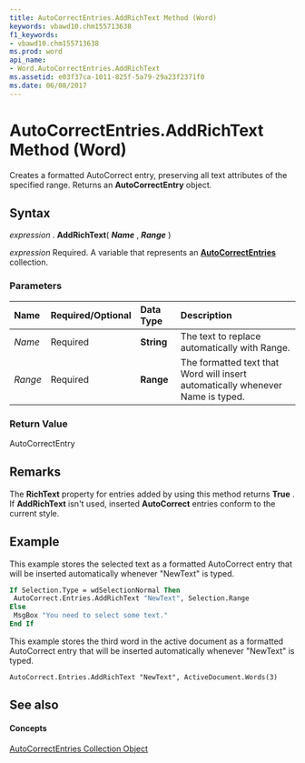 ```yaml
---
title: AutoCorrectEntries.AddRichText Method (Word)
keywords: vbawd10.chm155713638
f1_keywords:
- vbawd10.chm155713638
ms.prod: word
api_name:
- Word.AutoCorrectEntries.AddRichText
ms.assetid: e03f37ca-1011-825f-5a79-29a23f2371f0
ms.date: 06/08/2017
---
```



# AutoCorrectEntries.AddRichText Method (Word)

Creates a formatted AutoCorrect entry, preserving all text attributes of the specified range. Returns an  **AutoCorrectEntry** object.


## Syntax

 _expression_ . **AddRichText**( **_Name_** , **_Range_** )

 _expression_ Required. A variable that represents an **[AutoCorrectEntries](autocorrectentries-object-word.md)** collection.


### Parameters



|**Name**|**Required/Optional**|**Data Type**|**Description**|
|:-----|:-----|:-----|:-----|
| _Name_|Required| **String**|The text to replace automatically with Range.|
| _Range_|Required| **Range**|The formatted text that Word will insert automatically whenever Name is typed.|

### Return Value

AutoCorrectEntry


## Remarks

The  **RichText** property for entries added by using this method returns **True** . If **AddRichText** isn't used, inserted **AutoCorrect** entries conform to the current style.


## Example

This example stores the selected text as a formatted AutoCorrect entry that will be inserted automatically whenever "NewText" is typed.


```vb
If Selection.Type = wdSelectionNormal Then 
 AutoCorrect.Entries.AddRichText "NewText", Selection.Range 
Else 
 MsgBox "You need to select some text." 
End If
```

This example stores the third word in the active document as a formatted AutoCorrect entry that will be inserted automatically whenever "NewText" is typed.




```
AutoCorrect.Entries.AddRichText "NewText", ActiveDocument.Words(3)
```


## See also


#### Concepts


[AutoCorrectEntries Collection Object](autocorrectentries-object-word.md)

